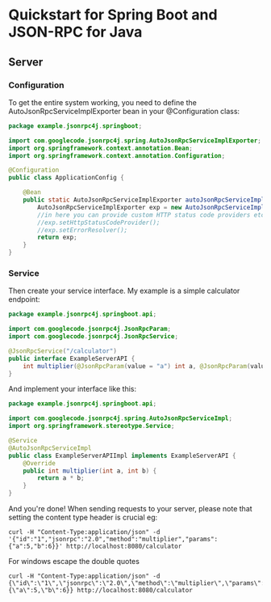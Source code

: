 # Quickstart for Spring Boot and JSON-RPC for Java

## Server
### Configuration
To get the entire system working, you need to define the AutoJsonRpcServiceImplExporter bean in your @Configuration class:
```Java
package example.jsonrpc4j.springboot;

import com.googlecode.jsonrpc4j.spring.AutoJsonRpcServiceImplExporter;
import org.springframework.context.annotation.Bean;
import org.springframework.context.annotation.Configuration;

@Configuration
public class ApplicationConfig {

    @Bean
    public static AutoJsonRpcServiceImplExporter autoJsonRpcServiceImplExporter() {
        AutoJsonRpcServiceImplExporter exp = new AutoJsonRpcServiceImplExporter();
        //in here you can provide custom HTTP status code providers etc. eg:
        //exp.setHttpStatusCodeProvider();
        //exp.setErrorResolver();
        return exp;
    }
}
```

### Service
Then create your service interface. My example is a simple calculator endpoint:
```Java
package example.jsonrpc4j.springboot.api;

import com.googlecode.jsonrpc4j.JsonRpcParam;
import com.googlecode.jsonrpc4j.JsonRpcService;

@JsonRpcService("/calculator")
public interface ExampleServerAPI {
    int multiplier(@JsonRpcParam(value = "a") int a, @JsonRpcParam(value = "b") int b);
}
```
And implement your interface like this:
```Java
package example.jsonrpc4j.springboot.api;

import com.googlecode.jsonrpc4j.spring.AutoJsonRpcServiceImpl;
import org.springframework.stereotype.Service;

@Service
@AutoJsonRpcServiceImpl
public class ExampleServerAPIImpl implements ExampleServerAPI {
    @Override
    public int multiplier(int a, int b) {
        return a * b;
    }
}
```
And you're done! When sending requests to your server, please note that setting the content type header is crucial eg:
```
curl -H "Content-Type:application/json" -d '{"id":"1","jsonrpc":"2.0","method":"multiplier","params":{"a":5,"b":6}}' http://localhost:8080/calculator
```

For windows escape the double quotes
```
curl -H "Content-Type:application/json" -d {\"id\":\"1\",\"jsonrpc\":\"2.0\",\"method\":\"multiplier\",\"params\":{\"a\":5,\"b\":6}} http://localhost:8080/calculator
```
